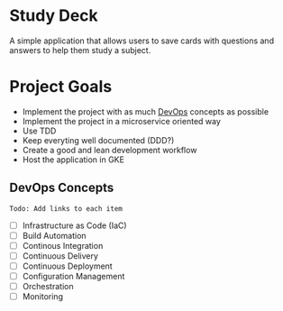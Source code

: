 # Study Deck
A simple application that allows users to save cards with questions and answers to help them study a subject.

# Project Goals

- Implement the project with as much [DevOps](#devops-concepts) concepts as possible
- Implement the project in a microservice oriented way
- Use TDD
- Keep everyting well documented (DDD?)
- Create a good and lean development workflow
- Host the application in GKE 

## DevOps Concepts
	Todo: Add links to each item
- [ ] Infrastructure as Code (IaC)
- [ ] Build Automation
- [ ] Continous Integration
- [ ] Continuous Delivery
- [ ] Continuous Deployment
- [ ] Configuration Management
- [ ] Orchestration
- [ ] Monitoring
